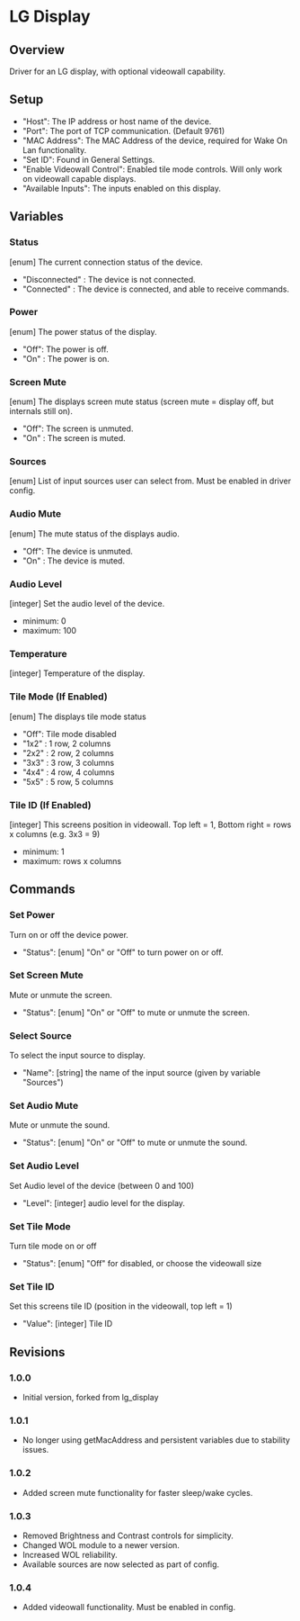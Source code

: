 # LG Display


## Overview
Driver for an LG display, with optional videowall capability.


## Setup
- "Host": The IP address or host name of the device.
- "Port": The port of TCP communication. (Default 9761)
- "MAC Address": The MAC Address of the device, required for Wake On Lan functionality.
- "Set ID": Found in General Settings.
- "Enable Videowall Control": Enabled tile mode controls. Will only work on videowall capable displays.
- "Available Inputs": The inputs enabled on this display.


## Variables

### Status
[enum] The current connection status of the device.
- "Disconnected" : The device is not connected.
- "Connected" : The device is connected, and able to receive commands.

### Power
[enum] The power status of the display.
- "Off": The power is off.
- "On" : The power is on.

### Screen Mute
[enum] The displays screen mute status (screen mute = display off, but internals still on).
- "Off": The screen is unmuted.
- "On" : The screen is muted.

### Sources
[enum] List of input sources user can select from. Must be enabled in driver config.

### Audio Mute
[enum] The mute status of the displays audio.
- "Off": The device is unmuted.
- "On" : The device is muted.

### Audio Level
[integer] Set the audio level of the device.
- minimum: 0
- maximum: 100

### Temperature
[integer] Temperature of the display.

### Tile Mode (If Enabled)
[enum] The displays tile mode status
- "Off": Tile mode disabled
- "1x2" : 1 row, 2 columns
- "2x2" : 2 row, 2 columns
- "3x3" : 3 row, 3 columns
- "4x4" : 4 row, 4 columns
- "5x5" : 5 row, 5 columns

### Tile ID (If Enabled)
[integer] This screens position in videowall. Top left = 1, Bottom right = rows x columns (e.g. 3x3 = 9)
- minimum: 1
- maximum: rows x columns


## Commands

### Set Power
Turn on or off the device power.
- "Status": [enum] "On" or "Off" to turn power on or off.

### Set Screen Mute
Mute or unmute the screen.
- "Status": [enum] "On" or "Off" to mute or unmute the screen.

### Select Source
To select the input source to display.
- "Name": [string] the name of the input source (given by variable "Sources")

### Set Audio Mute
Mute or unmute the sound.
- "Status": [enum] "On" or "Off" to mute or unmute the sound.

### Set Audio Level
Set Audio level of the device (between 0 and 100)
- "Level": [integer] audio level for the display.

### Set Tile Mode
Turn tile mode on or off
- "Status": [enum] "Off" for disabled, or choose the videowall size

### Set Tile ID
Set this screens tile ID (position in the videowall, top left = 1)
- "Value": [integer] Tile ID


## Revisions

### 1.0.0
- Initial version, forked from lg_display

### 1.0.1
- No longer using getMacAddress and persistent variables due to stability issues.

### 1.0.2
- Added screen mute functionality for faster sleep/wake cycles.

### 1.0.3
- Removed Brightness and Contrast controls for simplicity.
- Changed WOL module to a newer version.
- Increased WOL reliability.
- Available sources are now selected as part of config.

### 1.0.4
- Added videowall functionality. Must be enabled in config.

